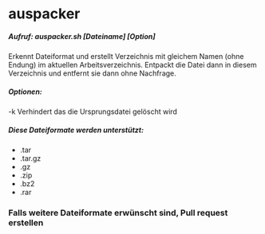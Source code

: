 # auspacker

##### Aufruf: auspacker.sh \[Dateiname\] \[Option\]

Erkennt Dateiformat und erstellt Verzeichnis mit gleichem Namen (ohne Endung) im aktuellen Arbeitsverzeichnis. Entpackt die Datei dann in diesem Verzeichnis und entfernt sie dann ohne Nachfrage.

##### Optionen:
-k     Verhindert das die Ursprungsdatei gelöscht wird

##### Diese Dateiformate werden unterstützt:
- .tar
- .tar.gz
- .gz
- .zip
- .bz2
- .rar

### Falls weitere Dateiformate erwünscht sind, Pull request erstellen
